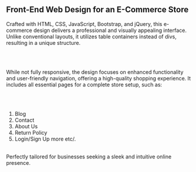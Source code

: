 <h2>Front-End Web Design for an E-Commerce Store</h2>
<p>Crafted with HTML, CSS, JavaScript, Bootstrap, and jQuery, this e-commerce design delivers a professional and visually appealing interface. Unlike conventional layouts, it utilizes table containers instead of divs, resulting in a unique structure.</p>
<br><br>

<p>While not fully responsive, the design focuses on enhanced functionality and user-friendly navigation, offering a high-quality shopping experience. It includes all essential pages for a complete store setup, such as:</p>
<br><br>

<ol>
<li>Blog</li>
<li>Contact</li>
<li>About Us</li>
<li>Return Policy</li>
<li>Login/Sign Up more etc/.</li>
</ol>
<br>
Perfectly tailored for businesses seeking a sleek and intuitive online presence.
